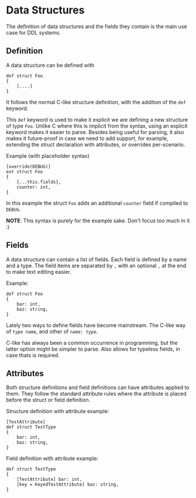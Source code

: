 # Data Structures

The definition of data structures and the fields they contain is the main use case for DDL systems.

## Definition
A data structure can be defined with

```
def struct Foo
{
    [....]
}
```

It follows the normal C-like structure definition, with the addition of the `def` keyword.

This `def` keyword is used to make it explicit we are defining a new structure of type `Foo`. Unlike C where this is implicit from the syntax, using an explicit keyword makes it easier to parse.
Besides being useful for parsing, it also makes it future-proof in case we need to add support, for example, extending the struct declaration with attributes, or overrides per-scenario.

Example (with placeholder syntax)
```
[override(DEBUG)]
ext struct Foo
{
    {...this.fields},
    counter: int,
}
```

In this example the struct `Foo` adds an additional `counter` field if compiled to `DEBUG`.

__NOTE__: This syntax is purely for the example sake. Don't focus too much in it :)

## Fields

A data structure can contain a list of fields. Each field is defined by a name and a type.
The field items are separated by `,` with an optional `,` at the end to make text editing easier.

Example:

```
def struct Foo
{
    bar: int,
    baz: string,
}
```

Lately two ways to define fields have become mainstream. The C-like way of `type name`, and other of `name: type`.

C-like has always been a common occurrence in programming, but the latter option might be simpler to parse. Also allows for typeless fields, in case thats is required.

## Attributes

Both structure definitions and field definitions can have attributes applied to them. They follow the standard attribute rules where the attribute is placed before the struct or field definition.

Structure definition with attribute example:
```
[TestAttribute]
def struct TestType
{
    bar: int,
    baz: string,
}
```

Field definition with attribute example:
```
def struct TestType
{
    [TestAttribute] bar: int,
    [key = KeyedTestAttribute] baz: string,
}
```

